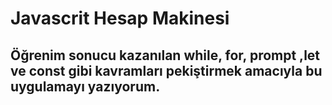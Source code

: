 # Javascrit Hesap Makinesi
## Öğrenim sonucu kazanılan while, for, prompt ,let ve const gibi kavramları pekiştirmek amacıyla bu uygulamayı yazıyorum.
